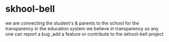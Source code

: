 # skhool-bell
we are connecting the student's & parents to the school for the transparency in the education system 
we believe in transparency so any one can report a bug ,add a feature or contribute to the skhool-bell project
